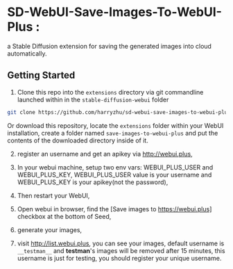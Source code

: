# SD-WebUI-Save-Images-To-WebUI-Plus : 
a Stable Diffusion extension for saving the generated images into cloud automatically.

## Getting Started
1. Clone this repo into the `extensions` directory via git commandline launched within in the `stable-diffusion-webui` folder
```sh
git clone https://github.com/harryzhu/sd-webui-save-images-to-webui-plus extensions/sd-webui-save-images-to-webui-plus
```
   Or download this repository, locate the `extensions` folder within your WebUI installation, create a folder named `save-images-to-webui-plus` and put the contents of the downloaded directory inside of it. 

2. register an username and get an apikey via http://webui.plus,

3. In your webui machine, setup two env vars: WEBUI_PLUS_USER and WEBUI_PLUS_KEY, WEBUI_PLUS_USER value is your username and WEBUI_PLUS_KEY is your apikey(not the password),

2. Then restart your WebUI,

3. Open webui in browser, find the [Save images to https://webui.plus] checkbox at the bottom of Seed,

4. generate your images,

5. visit http://list.webui.plus, you can see your images, default username is `__testman__` and __testman__'s images will be removed after 15 minutes, this username is just for testing, you should register your unique username.
